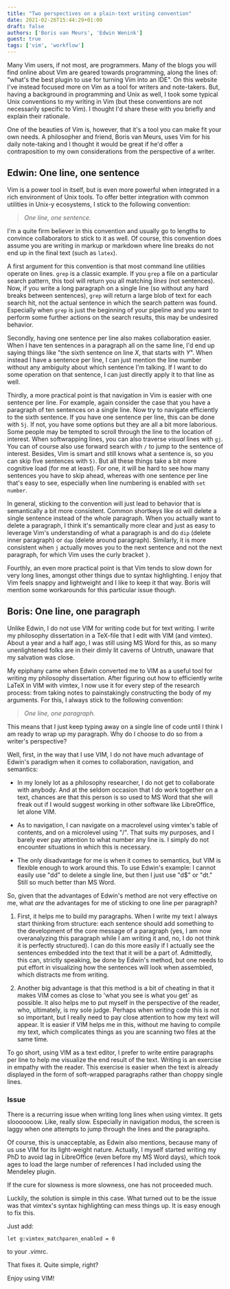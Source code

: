 ```yaml
---
title: "Two perspectives on a plain-text writing convention"
date: 2021-02-26T15:44:29+01:00
draft: false
authors: ['Boris van Meurs', 'Edwin Wenink']
guest: true
tags: ['vim', 'workflow']
---
```


Many Vim users, if not most, are programmers.
Many of the blogs you will find online about Vim are geared towards programming, along the lines of: "what's the best plugin to use for turning Vim into an IDE".
On this website I've instead focused more on Vim as a tool for writers and note-takers.
But, having a background in programming and Unix as well, I took some typical Unix conventions to my writing in Vim (but these conventions are not necessarily specific to Vim).
I thought I'd share these with you briefly and explain their rationale.

One of the beauties of Vim is, however, that it's a tool you can make fit your own needs.
A philosopher and friend, Boris van Meurs, uses Vim for his daily note-taking and I thought it would be great if he'd offer a contraposition to my own considerations from the perspective of a writer.

## Edwin: One line, one sentence

Vim is a power tool in itself, but is even more powerful when integrated in a rich environment of Unix tools. 
To offer better integration with common utilities in Unix-y ecosystems, I stick to the following convention: 

> *One line, one sentence.*

I'm a quite firm believer in this convention and usually go to lengths to convince collaborators to stick to it as well.
Of course, this convention does assume you are writing in markup or markdown where line breaks do not end up in the final text (such as `latex`).

A first argument for this convention is that most command line utilities operate on lines.
`grep` is a classic example. 
If you `grep` a file on a particular search pattern, this tool will return you all matching *lines* (not sentences).
Now, if you write a long paragraph on a single line (so without any hard breaks between sentences), `grep` will return a large blob of text for each search hit, not the actual sentence in which the search pattern was found.
Especially when `grep` is just the beginning of your pipeline and you want to perform some further actions on the search results, this may be undesired behavior.

Secondly, having one sentence per line also makes collaboration easier.
When I have ten sentences in a paragraph all on the same line, I'd end up saying things like "the sixth sentence on line *X*, that starts with *Y*".
When instead I have a sentence per line, I can just mention the line number without any ambiguity about which sentence I'm talking.
If I want to do some operation on that sentence, I can just directly apply it to that line as well.

Thirdly, a more practical point is that navigation in Vim is easier with one sentence per line.
For example, again consider the case that you have a paragraph of ten sentences on a single line. 
Now try to navigate efficiently to the sixth sentence.
If you have one sentence per line, this can be done with `5j`.
If not, you have some options but they are all a bit more laborious.
Some people may be tempted to scroll through the line to the location of interest. 
When softwrapping lines, you can also traverse *visual* lines with `gj`.
You can  of course also use forward search with `/` to jump to the sentence of interest.
Besides, Vim is smart and still knows what a sentence is, so you can skip five sentences with `5)`.
But all these things take a bit more cognitive load (for me at least).
For one, it will be hard to see how many sentences you have to skip ahead, whereas with one sentence per line that's easy to see, especially when  line numbering is enabled with `set number`.

In general, sticking to the convention will just lead to behavior that is semantically a bit more consistent.
Common shortkeys like `dd` will delete a single sentence instead of the whole paragraph.
When you actually want to delete a paragraph, I think it's semantically more clear and just as easy to leverage Vim's understanding of what a paragraph is and do `dip` (delete inner paragraph) or `dap` (delete around paragraph).
Similarly, it is more consistent when `j` actually moves you to the next sentence and not the next paragraph, for which Vim uses the curly bracket `}`.

Fourthly, an even more practical point is that Vim tends to slow down for very long lines, amongst other things due to syntax highlighting.
I enjoy that Vim feels snappy and lightweight and I like to keep it that way.
Boris will mention some workarounds for this particular issue though.

## Boris: One line, one paragraph

Unlike Edwin, I do not use VIM for writing code but for text writing. I write my philosophy dissertation in a TeX-file that I edit with VIM (and vimtex). About a year and a half ago, I was still using MS Word for this, as so many unenlightened folks are in their dimly lit caverns of Untruth, unaware that my salvation was close. 

My epiphany came when Edwin converted me to VIM as a useful tool for writing my philosophy dissertation. After figuring out how to efficiently write LaTeX in VIM with vimtex, I now use it for every step of the research process: from taking notes to painstakingly constructing the body of my arguments. For this, I always stick to the following convention:

> *One line, one paragraph.*

This means that I just keep typing away on a single line of code until I think I am ready to wrap up my paragraph. Why do I choose to do so from a writer's perspective? 

Well, first, in the way that I use VIM, I do not have much advantage of Edwin's paradigm when it comes to collaboration, navigation, and semantics:

- In my lonely lot as a philosophy researcher, I do not get to collaborate with anybody. And at the seldom occasion that I do work together on a text, chances are that this person is so used to MS Word that she will freak out if I would suggest working in other software like LibreOffice, let alone VIM. 

- As to navigation, I can navigate on a macrolevel using vimtex's table of contents, and on a microlevel using "/". That suits my purposes, and I barely ever pay attention to what number any line is. I simply do not encounter situations in which this is necessary. 

- The only disadvantage for me is when it comes to semantics, but VIM is flexible enough to work around this. To use Edwin's example: I cannot easily use "dd" to delete a single line, but then I just use "d\$" or "dt." Still so much better than MS Word. 

So, given that the advantages of Edwin's method are not very effective on me, what *are* the advantages for me of sticking to one line per paragraph? 

1. First, it helps me to build my paragraphs. When I write my text I always start thinking from structure: each sentence should add something to the development of the core message of a paragraph (yes, I am now overanalyzing this paragraph while I am writing it and, no, I do not think it is perfectly structured). I can do this more easily if I actually see the sentences embedded into the text that it will be a part of. Admittedly, this can, strictly speaking, be done by Edwin's method, but one needs to put effort in visualizing how the sentences will look when assembled, which distracts me from writing. 

2. Another big advantage is that this method is a bit of cheating in that it makes VIM comes as close to 'what you see is what you get' as possible. It also helps me to put myself in the perspective of the reader, who, ultimately, is my sole judge. Perhaps when writing code this is not so important, but I really need to pay close attention to how my text will appear. It is easier if VIM helps me in this, without me having to compile my text, which complicates things as you are scanning two files at the same time. 

To go short, using VIM as a text editor, I prefer to write entire paragraphs per line to help me visualize the end result of the text. Writing is an exercise in empathy with the reader. This exercise is easier when the text is already displayed in the form of soft-wrapped paragraphs rather than choppy single lines. 

### Issue

There is a recurring issue when writing long lines when using vimtex. It gets slooooooow. Like, really slow. Especially in navigation modus, the screen is laggy when one attempts to jump through the lines and the paragraphs. 

Of course, this is unacceptable, as Edwin also mentions, because many of us use VIM for its light-weight nature. Actually, I myself started writing my PhD to avoid lag in LibreOffice (even before my MS Word days), which took ages to load the large number of references I had included using the Mendeley plugin. 

If the cure for slowness is more slowness, one has not proceeded much.

Luckily, the solution is simple in this case. What turned out to be the issue was that vimtex's syntax highlighting can mess things up. It is easy enough to fix this.

Just add: 

```
let g:vimtex_matchparen_enabled = 0
```

to your .vimrc. 

That fixes it. Quite simple, right? 

Enjoy using VIM! 
